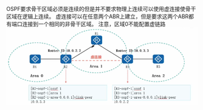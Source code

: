 OSPF要求骨干区域必须是连续的但是并不要求物理上连续可以使用虚连接使骨干区域在逻辑上连续。
虚连接可以在任意两个ABR上建立，但是要求这两个ABR都有端口连接到一个相同的非骨干区域。
注意，区域0不能配置虚链路
![image-2024725389233.png|400](7_8ENSP实验配置/Z杂/关于OSPF虚链路vlink/关于OSPF虚链路/image-2024725389233.png)